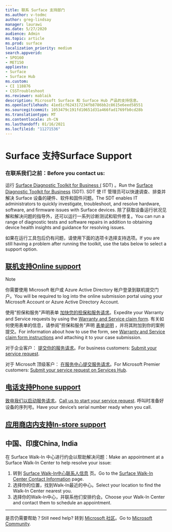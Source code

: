 ```yaml
---
title: 联系 Surface 支持部门
ms.author: v-todmc
author: greg-lindsay
manager: laurawi
ms.date: 5/27/2020
audience: Admin
ms.topic: article
ms.prod: surface
localization_priority: medium
search.appverid:
- SPO160
- MET150
appliesto:
- Surface
- Surface Hub
ms.custom:
- CI 118876
- CSSTroubleshoot
ms.reviewer: mablaik
description: Microsoft Surface 和 Surface Hub 产品的支持信息。
ms.openlocfilehash: 41ed1cf624317234fb8786bb2c8615e6eed58551
ms.sourcegitcommit: 1053479c191fd10651d31a466fad1769fb0cd28b
ms.translationtype: MT
ms.contentlocale: zh-CN
ms.lasthandoff: 01/16/2021
ms.locfileid: "11271536"
---
```

# <span data-ttu-id="1dbb8-103">Surface 支持</span><span class="sxs-lookup"><span data-stu-id="1dbb8-103">Surface Support</span></span>

### <span data-ttu-id="1dbb8-104">在联系我们之前：</span><span class="sxs-lookup"><span data-stu-id="1dbb8-104">Before you contact us:</span></span>  

<span data-ttu-id="1dbb8-105">运行 [Surface Diagnostic Toolkit for Business (](https://docs.microsoft.com/surface/surface-diagnostic-toolkit-business) SDT) 。</span><span class="sxs-lookup"><span data-stu-id="1dbb8-105">Run the [Surface Diagnostic Toolkit for Business](https://docs.microsoft.com/surface/surface-diagnostic-toolkit-business) (SDT).</span></span> <span data-ttu-id="1dbb8-106">SDT 使 IT 管理员可以快速调查、排查并解决 Surface 设备的硬件、软件和固件问题。</span><span class="sxs-lookup"><span data-stu-id="1dbb8-106">The SDT enables IT administrators to quickly investigate, troubleshoot, and resolve hardware, software, and firmware issues with Surface devices.</span></span> <span data-ttu-id="1dbb8-107">除了获取设备运行状况见解和解决问题的指导外，还可以运行一系列诊断测试和软件修复。</span><span class="sxs-lookup"><span data-stu-id="1dbb8-107">You can run a range of diagnostic tests and software repairs in addition to obtaining device health insights and guidance for resolving issues.</span></span> 

<span data-ttu-id="1dbb8-108">如果在运行工具包后仍有问题，请使用下面的选项卡选择支持选项。</span><span class="sxs-lookup"><span data-stu-id="1dbb8-108">If you are still having a problem after running the toolkit, use the tabs below to select a support option.</span></span>

## [<span data-ttu-id="1dbb8-109">联机支持</span><span class="sxs-lookup"><span data-stu-id="1dbb8-109">Online support</span></span>](#tab/online)

> [!NOTE]
> <span data-ttu-id="1dbb8-110">你需要使用 Microsoft 帐户或 Azure Active Directory 帐户登录到联机提交门户。</span><span class="sxs-lookup"><span data-stu-id="1dbb8-110">You will be required to log into the online submission portal using your Microsoft Account or Azure Active Directory Account.</span></span>  

<span data-ttu-id="1dbb8-111">使用"担保和服务"声明表单 [加快您的担保和服务请求](https://download.microsoft.com/download/2/e/0/2e00e1c2-3f49-4b6a-b605-74a0244cb88b/Warranty_and_Service_Claim_Submission_Form.xlsx)。</span><span class="sxs-lookup"><span data-stu-id="1dbb8-111">Expedite your Warranty and Service requests by using the [Warranty and Service claim form](https://download.microsoft.com/download/2/e/0/2e00e1c2-3f49-4b6a-b605-74a0244cb88b/Warranty_and_Service_Claim_Submission_Form.xlsx).</span></span> <span data-ttu-id="1dbb8-112">有关如何使用表单的信息，请参阅"担保和服务"声明 [表单说明](warranty-and-service-claim-form.md) ，并将其附加到你的案例提交。</span><span class="sxs-lookup"><span data-stu-id="1dbb8-112">For information about how to use the form, see [Warranty and Service claim form instructions](warranty-and-service-claim-form.md) and attaching it to your case submission.</span></span>

<span data-ttu-id="1dbb8-113">对于企业客户： [提交你的服务请求](https://support.serviceshub.microsoft.com/supportforbusiness/create?sapId=d383b26c-f150-6220-8f1b-e8aa325d9727&hidden=false)。</span><span class="sxs-lookup"><span data-stu-id="1dbb8-113">For business customers: [Submit your service request](https://support.serviceshub.microsoft.com/supportforbusiness/create?sapId=d383b26c-f150-6220-8f1b-e8aa325d9727&hidden=false).</span></span> 

<span data-ttu-id="1dbb8-114">对于 Microsoft 顶级客户： [在服务中心提交服务请求](https://serviceshub.microsoft.com/support/contactsupport)。</span><span class="sxs-lookup"><span data-stu-id="1dbb8-114">For Microsoft Premier customers: [Submit your service request on Services Hub](https://serviceshub.microsoft.com/support/contactsupport).</span></span> 

 
## [<span data-ttu-id="1dbb8-115">电话支持</span><span class="sxs-lookup"><span data-stu-id="1dbb8-115">Phone support</span></span>](#tab/phone)

<span data-ttu-id="1dbb8-116">[致电我们以启动服务请求](https://support.microsoft.com/help/4051701/global-customer-service-phone-numbers)。</span><span class="sxs-lookup"><span data-stu-id="1dbb8-116">[Call us to start your service request](https://support.microsoft.com/help/4051701/global-customer-service-phone-numbers).</span></span> <span data-ttu-id="1dbb8-117">呼叫时准备好设备的序列号。</span><span class="sxs-lookup"><span data-stu-id="1dbb8-117">Have your device’s serial number ready when you call.</span></span> 

## [<span data-ttu-id="1dbb8-118">应用商店内支持</span><span class="sxs-lookup"><span data-stu-id="1dbb8-118">In-store support</span></span>](#tab/instore)

## <span data-ttu-id="1dbb8-119">中国、印度</span><span class="sxs-lookup"><span data-stu-id="1dbb8-119">China, India</span></span>

<span data-ttu-id="1dbb8-120">在 Surface Walk-In 中心进行约会以帮助解决问题：</span><span class="sxs-lookup"><span data-stu-id="1dbb8-120">Make an appointment at a Surface Walk-In Center to help resolve your issue:</span></span>

1. <span data-ttu-id="1dbb8-121">转到 [Surface Walk-In中心联系人信息](https://support.microsoft.com/help/4498593/find-surface-walk-in-center-contact-information) 页。</span><span class="sxs-lookup"><span data-stu-id="1dbb8-121">Go to the [Surface Walk-In Center Contact Information](https://support.microsoft.com/help/4498593/find-surface-walk-in-center-contact-information) page.</span></span> 
2. <span data-ttu-id="1dbb8-122">选择你的位置，找到Walk-In最近的中心。</span><span class="sxs-lookup"><span data-stu-id="1dbb8-122">Select your location to find the Walk-In Center nearest you.</span></span>  
3. <span data-ttu-id="1dbb8-123">选择你的Walk-In中心，并联系他们安排约会。</span><span class="sxs-lookup"><span data-stu-id="1dbb8-123">Choose your Walk-In Center and contact them to schedule an appointment.</span></span>


---

<span data-ttu-id="1dbb8-124">是否仍需要帮助？</span><span class="sxs-lookup"><span data-stu-id="1dbb8-124">Still need help?</span></span> <span data-ttu-id="1dbb8-125">转到 [Microsoft 社区](https://answers.microsoft.com/)。</span><span class="sxs-lookup"><span data-stu-id="1dbb8-125">Go to [Microsoft Community](https://answers.microsoft.com/).</span></span>
